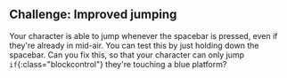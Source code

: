 ## Challenge: Improved jumping

Your character is able to jump whenever the spacebar is pressed, even if they're already in mid-air. You can test this by just holding down the spacebar. Can you fix this, so that your character can only jump `if`{:class="blockcontrol"} they're touching a blue platform?

